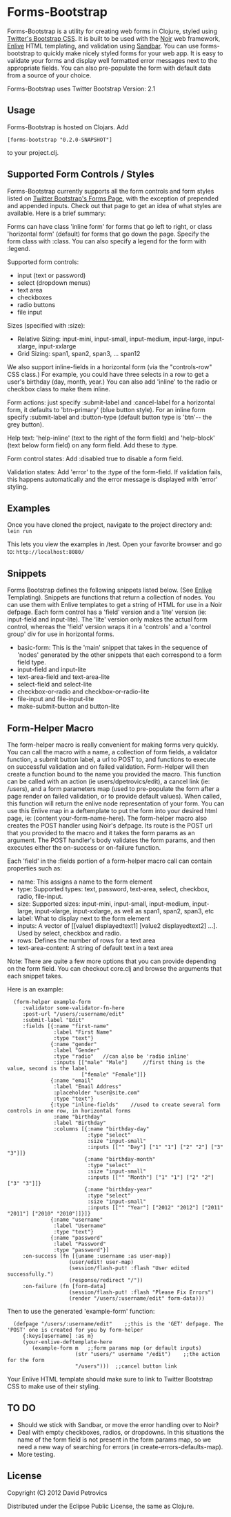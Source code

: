 # Forms-Bootstrap #
Forms-Bootstrap is a utility for creating web forms in Clojure, styled using 
[Twitter's Bootstrap CSS](http://twitter.github.com/bootstrap/). It is built to be used with the 
[Noir](https://github.com/noir-clojure/noir) web framework, 
[Enlive](https://github.com/cgrand/enlive) HTML templating, and validation using 
[Sandbar](https://github.com/brentonashworth/sandbar).
You can use forms-bootstrap to quickly make nicely styled forms for your web app. It is easy to validate 
your forms and display well formatted error messages next to the appropriate fields. You can also pre-populate 
the form with default data from a source of your choice.

Forms-Bootstrap uses Twitter Bootstrap Version: 2.1

## Usage ##
Forms-Bootstrap is hosted on Clojars. Add

	[forms-bootstrap "0.2.0-SNAPSHOT"]

to your project.clj.

## Supported Form Controls / Styles ##
Forms-Bootstrap currently supports all the form controls and form styles listed on 
[Twitter Bootstrap's Forms Page](http://twitter.github.com/bootstrap/base-css.html#forms), with the exception of prepended and appended inputs. Check out that page to get an idea of what styles are available. Here is a brief summary:

Forms can have class 'inline form' for forms that go left to right, or class 'horizontal form' (default) for forms that go down the page. Specify the form class with :class. You can also specify a legend for the form with :legend.

Supported form controls: 

* input (text or password)
* select (dropdown menus)
* text area
* checkboxes
* radio buttons
* file input

Sizes (specified with :size):

* Relative Sizing: input-mini, input-small, input-medium, input-large, input-xlarge, input-xxlarge
* Grid Sizing: span1, span2, span3, ... span12

We also support inline-fields in a horizontal form (via the "controls-row" CSS class.) For example, you could have three selects in a row to get a user's birthday (day, month, year.) You can also add 'inline' to the radio or checkbox class to make them inline.

Form actions: just specify :submit-label and :cancel-label for a horizontal form, it defaults to 'btn-primary' (blue button style). For an inline form specify :submit-label and :button-type (default button type is 'btn'-- the grey button).

Help text: 'help-inline' (text to the right of the form field) and 'help-block' (text below form field) on any form field. Add these to :type.

Form control states: Add :disabled true to disable a form field.

Validation states: Add 'error' to the :type of the form-field. If validation fails, this happens automatically and the error message is displayed with 'error' styling. 

## Examples ##
Once you have cloned the project, navigate to the project directory and:
`lein run`

This lets you view the examples in /test. Open your favorite browser and go to:
`http://localhost:8080/`

## Snippets ##
Forms Bootstrap defines the following snippets listed below. (See 
[Enlive](https://github.com/cgrand/enlive) Templating). Snippets are functions that return 
a collection of nodes. You can use them with Enlive templates to get a string of HTML 
for use in a Noir defpage. Each form control has a 'field' version and a 'lite' version (ie: input-field and input-lite). The 'lite' version only makes the actual form control, whereas the 'field' version wraps it in a 'controls' and a 'control group' div for use in horizontal forms.

* basic-form: This is the 'main' snippet that takes in the sequence of 'nodes' generated by the other snippets
that each correspond to a form field type.
* input-field and input-lite
* text-area-field and text-area-lite
* select-field and select-lite
* checkbox-or-radio and checkbox-or-radio-lite
* file-input and file-input-lite
* make-submit-button and button-lite

## Form-Helper Macro ##
The form-helper macro is really convenient for making forms very quickly. You can call the macro with a name, a
collection of form fields, a validator function, a submit button label, a url to POST to, and functions to 
execute on successful validation and on failed validation. Form-Helper will then create a function bound to the name
you provided the macro. This function can be called with an action (ie users/dpetrovics/edit), a cancel link 
(ie: /users), and a form parameters map (used to pre-populate the form after a page render on failed validation, 
or to provide default values). When called, this function will return the enlive node representation of your form. 
You can use this Enlive map in a deftemplate to put the form into your desired html page, ie: 
(content your-form-name-here). The form-helper macro also creates the POST handler using Noir's defpage. Its route
is the POST url that you provided to the macro and it takes the form params as an argument. The POST handler's body
validates the form params, and then executes either the on-success or on-failure function.

Each 'field' in the :fields portion of a form-helper macro call can contain properties such as: 

* name: This assigns a name to the form element
* type: Supported types: text, password, text-area, select, checkbox, radio, file-input. 
* size: Supported sizes: input-mini, input-small, input-medium, input-large, input-xlarge, input-xxlarge, 
as well as span1, span2, span3, etc
* label: What to display next to the form element
* inputs: A vector of [[value1 displayedtext1] [value2 displayedtext2] ...]. Used by select, checkbox and radio.
* rows: Defines the number of rows for a text area
* text-area-content: A string of default text in a text area

Note: There are quite a few more options that you can provide depending on the form field. You can checkout core.clj 
and browse the arguments that each snippet takes.

Here is an example:

      (form-helper example-form
         :validator some-validator-fn-here
         :post-url "/users/:username/edit"
         :submit-label "Edit"
         :fields [{:name "first-name"
                   :label "First Name"
                   :type "text"}
                  {:name "gender"
                   :label "Gender"
                   :type "radio"   //can also be 'radio inline'
                   :inputs [["male" "Male"]		//first thing is the value, second is the label
                            ["female" "Female"]]}
                  {:name "email"
                   :label "Email Address"
                   :placeholder "user@site.com"
                   :type "text"}
				  {:type "inline-fields"	//used to create several form controls in one row, in horizontal forms
                   :name "birthday"
                   :label "Birthday"
                   :columns [{:name "birthday-day"
                              :type "select"
                              :size "input-small" 
                              :inputs [["" "Day"] ["1" "1"] ["2" "2"] ["3" "3"]]}
                             {:name "birthday-month"
                              :type "select"
                              :size "input-small"
                              :inputs [["" "Month"] ["1" "1"] ["2" "2"] ["3" "3"]]}
                             {:name "birthday-year"
                              :type "select"
                              :size "input-small"
                              :inputs [["" "Year"] ["2012" "2012"] ["2011" "2011"] ["2010" "2010"]]}]}
                  {:name "username"
                   :label "Username"
                   :type "text"}
                  {:name "password"
                   :label "Password"
                   :type "password"}]
         :on-success (fn [{uname :username :as user-map}]
                        (user/edit! user-map)
                        (session/flash-put! :flash "User edited successfully.")
                        (response/redirect "/"))
         :on-failure (fn [form-data]
                        (session/flash-put! :flash "Please Fix Errors")
                        (render "/users/:username/edit" form-data)))
   
Then to use the generated 'example-form' function:

      (defpage "/users/:username/edit"    ;;this is the 'GET' defpage. The 'POST' one is created for you by form-helper
         {:keys[username] :as m}
         (your-enlive-deftemplate-here 
            (example-form m   ;;form params map (or default inputs)
                          (str "users/" username "/edit")    ;;the action for the form
                          "/users")))  ;;cancel button link

Your Enlive HTML template should make sure to link to Twitter Bootstrap CSS to make use of their styling.

## TO DO ##
* Should we stick with Sandbar, or move the error handling over to Noir?
* Deal with empty checkboxes, radios, or dropdowns. In this situations the name of the form field is not present in the form params map, so we need a new way of searching for errors (in create-errors-defaults-map).
* More testing.

## License ##

Copyright (C) 2012 David Petrovics

Distributed under the Eclipse Public License, the same as Clojure.
